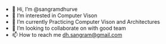 - 👋 Hi, I’m @sangramdhurve
- 👀 I’m interested in Computer Vison
- 🌱 I’m currently Practicing Computer Vison and Architectures
- 💞️ I’m looking to collaborate on with good team
- 📫 How to reach me dh.sangram@gmail.com

<!---
sangramdhurve/sangramdhurve is a ✨ special ✨ repository because its `README.md` (this file) appears on your GitHub profile.
You can click the Preview link to take a look at your changes.
--->
